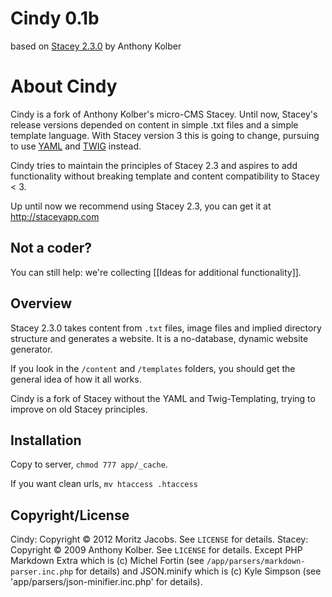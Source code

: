 # Cindy 0.1b

based on [Stacey 2.3.0](http://staeyapp.com) by Anthony Kolber

# About Cindy

Cindy is a fork of Anthony Kolber's micro-CMS Stacey. Until now, Stacey's release versions depended on content in simple .txt files and a simple template language. With Stacey version 3 this is going to change, pursuing to use [YAML](http://www.yaml.org/) and [TWIG](http://twig.sensiolabs.org/) instead.

Cindy tries to maintain the principles of Stacey 2.3 and aspires to add functionality without breaking template and content compatibility to Stacey < 3.

Up until now we recommend using Stacey 2.3, you can get it at http://staceyapp.com


## Not a coder?
You can still help: we're collecting [[Ideas for additional functionality]].


## Overview
Stacey 2.3.0 takes content from `.txt` files, image files and implied directory structure and generates a website.
It is a no-database, dynamic website generator.

If you look in the `/content` and `/templates` folders, you should get the general idea of how it all works.

Cindy is a fork of Stacey without the YAML and Twig-Templating, trying to improve on old Stacey principles.


## Installation

Copy to server, `chmod 777 app/_cache`.

If you want clean urls, `mv htaccess .htaccess`

## Copyright/License

Cindy: Copyright © 2012 Moritz Jacobs. See `LICENSE` for details.
Stacey: Copyright © 2009 Anthony Kolber. See `LICENSE` for details.
Except PHP Markdown Extra which is (c) Michel Fortin (see `/app/parsers/markdown-parser.inc.php` for details) and
JSON.minify which is (c) Kyle Simpson (see 'app/parsers/json-minifier.inc.php' for details).